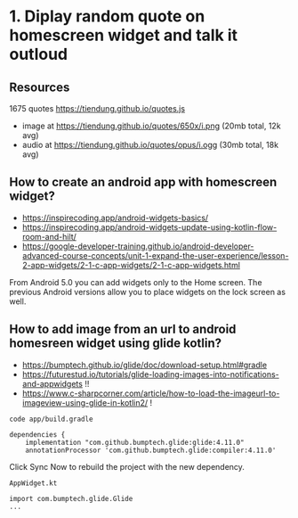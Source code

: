 # 1. Diplay random quote on homescreen widget and talk it outloud

## Resources
1675 quotes https://tiendung.github.io/quotes.js
* image at https://tiendung.github.io/quotes/650x/i.png (20mb total, 12k avg)
* audio at https://tiendung.github.io/quotes/opus/i.ogg (30mb total, 18k avg)

## How to create an android app with homescreen widget?
* https://inspirecoding.app/android-widgets-basics/
* https://inspirecoding.app/android-widgets-update-using-kotlin-flow-room-and-hilt/
* https://google-developer-training.github.io/android-developer-advanced-course-concepts/unit-1-expand-the-user-experience/lesson-2-app-widgets/2-1-c-app-widgets/2-1-c-app-widgets.html

From Android 5.0 you can add widgets only to the Home screen. The previous Android versions allow you to place widgets on the lock screen as well.

## How to add image from an url to android homesreen widget using glide kotlin?
* https://bumptech.github.io/glide/doc/download-setup.html#gradle
* https://futurestud.io/tutorials/glide-loading-images-into-notifications-and-appwidgets !!
* https://www.c-sharpcorner.com/article/how-to-load-the-imageurl-to-imageview-using-glide-in-kotlin2/ !

`code app/build.gradle`
```
dependencies {
    implementation "com.github.bumptech.glide:glide:4.11.0"
    annotationProcessor 'com.github.bumptech.glide:compiler:4.11.0'     
```
Click Sync Now to rebuild the project with the new dependency.

`AppWidget.kt`
```
import com.bumptech.glide.Glide  
...
```